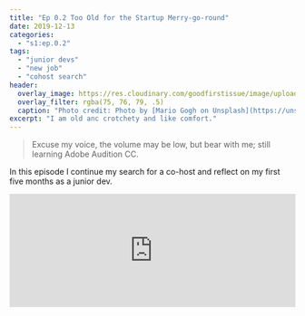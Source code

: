 ```yaml
---
title: "Ep 0.2 Too Old for the Startup Merry-go-round"
date: 2019-12-13
categories:
  - "s1:ep.0.2"
tags:
  - "junior devs"
  - "new job"
  - "cohost search"
header:
  overlay_image: https://res.cloudinary.com/goodfirstissue/image/upload/v1576386870/Headers/s1_ep0.2_startups.jpg
  overlay_filter: rgba(75, 76, 79, .5)
  caption: "Photo credit: Photo by [Mario Gogh on Unsplash](https://unsplash.com/@mariogogh?utm_source=unsplash&utm_medium=referral&utm_content=creditCopyText)"
excerpt: "I am old anc crotchety and like comfort."
---
```


> Excuse my voice, the volume may be low, but bear with me; still learning Adobe Audition CC.

In this episode I continue my search for a co-host and reflect on my first five months as a junior dev.

<iframe height="200px" width="100%" frameborder="no" scrolling="no" seamless src="https://player.simplecast.com/db404b61-f376-4d05-be9d-16055f9694a7?dark=false"></iframe>
